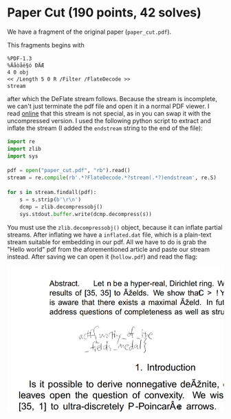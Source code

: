 # Paper Cut (190 points, 42 solves)

We have a fragment of the original paper (`paper_cut.pdf`). 

This fragments begins with
```
%PDF-1.3
%Äåòåë§ó ÐÄÆ
4 0 obj
<< /Length 5 0 R /Filter /FlateDecode >>
stream
```

after which the DeFlate stream follows. Because the stream is incomplete, we can't just terminate the pdf file and open it in a normal PDF viewer. I read [online](https://blog.idrsolutions.com/2010/10/make-your-own-pdf-file-part-4-hello-world-pdf/) that this stream is not special, as in you can swap it with the uncompressed version. I used the following python script to extract and inflate the stream (I added the `endstream` string to the end of the file):

```python
import re
import zlib
import sys

pdf = open("paper_cut.pdf", "rb").read()
stream = re.compile(rb'.*?FlateDecode.*?stream(.*?)endstream', re.S)

for s in stream.findall(pdf):
    s = s.strip(b'\r\n')
    dcmp = zlib.decompressobj()
    sys.stdout.buffer.write(dcmp.decompress(s))

```

You must use the `zlib.decompressobj()` object, because it can inflate partial streams.
After inflating we have a `inflated.dat` file, which is a plain-text stream suitable for embedding in our pdf. All we have to do is grab the "Hello world" pdf from the aforementioned article and paste our stream instead. After saving we can open it (`hollow.pdf`) and read the flag:

![flag](flag.png)

